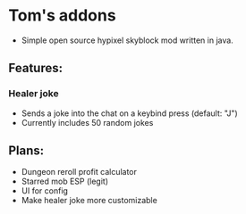 # Tom's addons
- Simple open source hypixel skyblock mod written in java.

## Features:
### Healer joke
- Sends a joke into the chat on a keybind press (default: "J")
- Currently includes 50 random jokes

## Plans:
- Dungeon reroll profit calculator
- Starred mob ESP (legit)
- UI for config
- Make healer joke more customizable 
